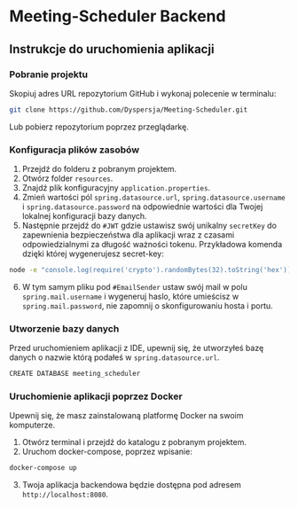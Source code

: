 # Meeting-Scheduler Backend

## Instrukcje do uruchomienia aplikacji

### Pobranie projektu

Skopiuj adres URL repozytorium GitHub i wykonaj polecenie w terminalu:

```bash
git clone https://github.com/Dyspersja/Meeting-Scheduler.git
```
Lub pobierz repozytorium poprzez przeglądarkę.

### Konfiguracja plików zasobów

1. Przejdź do folderu z pobranym projektem.
2. Otwórz folder `resources`.
3. Znajdź plik konfiguracyjny `application.properties`.
4. Zmień wartości pól `spring.datasource.url`, `spring.datasource.username` i `spring.datasource.password` na odpowiednie wartości dla Twojej lokalnej konfiguracji bazy danych.
5. Następnie przejdź do `#JWT` gdzie ustawisz swój unikalny `secretKey` do zapewnienia bezpieczeństwa dla aplikacji wraz z czasami odpowiedzialnymi za długość ważności tokenu. Przykładowa komenda dzięki której wygenerujesz secret-key:
```bash
node -e "console.log(require('crypto').randomBytes(32).toString('hex'))"
```
6. W tym samym pliku pod `#EmailSender` ustaw swój mail w polu `spring.mail.username` i wygeneruj haslo, które umieścisz w `spring.mail.password`, nie zapomnij o skonfigurowaniu hosta i portu.

### Utworzenie bazy danych

Przed uruchomieniem aplikacji z IDE, upewnij się, że utworzyłeś bazę danych o nazwie którą podałeś w `spring.datasource.url`.
```bash
CREATE DATABASE meeting_scheduler
```


### Uruchomienie aplikacji poprzez Docker

Upewnij się, że masz zainstalowaną platformę Docker na swoim komputerze.

1. Otwórz terminal i przejdź do katalogu z pobranym projektem.
2. Uruchom docker-compose, poprzez wpisanie:

```bash
docker-compose up
```
3. Twoja aplikacja backendowa będzie dostępna pod adresem `http://localhost:8080`.
